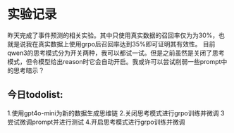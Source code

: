 # 实验记录
昨天完成了事件预测的相关实验。其中只使用真实数据的召回率仅为为30%，也就是说我在真实数据上使用grpo后召回率达到35%即可证明其有效性。
目前qwen3的思考模式分为开关两种，我可以都试一试。但是之前虽然是关闭了思考模式，但令模型给出reason时它会自动开启。我或许可以尝试削弱一些prompt中的思考暗示？
## 今日todolist:
1.使用gpt4o-mini为新的数据生成思维链
2.关闭思考模式进行grpo训练并微调
3 尝试微调prompt并进行测试
4.开启思考模式进行grpo训练并微调
